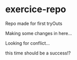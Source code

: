 # exercice-repo
Repo made for first tryOuts

Making some changes in here...

Looking for conflict...

this time should be a success!?
